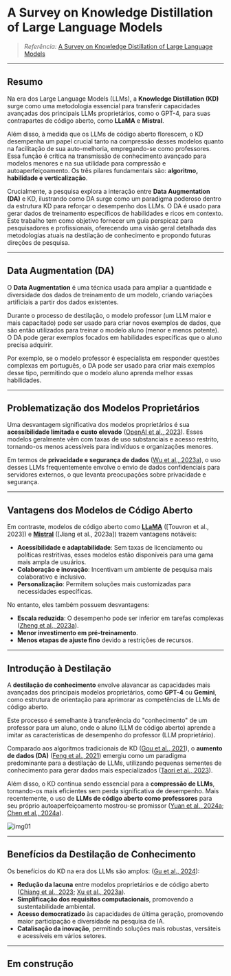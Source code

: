# A Survey on Knowledge Distillation of Large Language Models

> *Referência:* [A Survey on Knowledge Distillation of Large Language Models](https://arxiv.org/abs/2402.13116)

---
## Resumo

Na era dos Large Language Models (LLMs), a **Knowledge Distillation (KD)** surge como uma metodologia essencial para transferir capacidades avançadas dos principais LLMs proprietários, como o GPT-4, para suas contrapartes de código aberto, como **LLaMA** e **Mistral**.

Além disso, à medida que os LLMs de código aberto florescem, o KD desempenha um papel crucial tanto na compressão desses modelos quanto na facilitação de sua auto-melhoria, empregando-se como professores. Essa função é crítica na transmissão de conhecimento avançado para modelos menores e na sua utilidade para compressão e autoaperfeiçoamento. Os três pilares fundamentais são: **algoritmo, habilidade e verticalização**.

Crucialmente, a pesquisa explora a interação entre **Data Augmentation (DA)** e KD, ilustrando como DA surge como um paradigma poderoso dentro da estrutura KD para reforçar o desempenho dos LLMs. O DA é usado para gerar dados de treinamento específicos de habilidades e ricos em contexto. Este trabalho tem como objetivo fornecer um guia perspicaz para pesquisadores e profissionais, oferecendo uma visão geral detalhada das metodologias atuais na destilação de conhecimento e propondo futuras direções de pesquisa.

---
## Data Augmentation (DA)

O **Data Augmentation** é uma técnica usada para ampliar a quantidade e diversidade dos dados de treinamento de um modelo, criando variações artificiais a partir dos dados existentes.

Durante o processo de destilação, o modelo professor (um LLM maior e mais capacitado) pode ser usado para criar novos exemplos de dados, que são então utilizados para treinar o modelo aluno (menor e menos potente). O DA pode gerar exemplos focados em habilidades específicas que o aluno precisa adquirir.

Por exemplo, se o modelo professor é especialista em responder questões complexas em português, o DA pode ser usado para criar mais exemplos desse tipo, permitindo que o modelo aluno aprenda melhor essas habilidades.

---
## Problematização dos Modelos Proprietários

Uma desvantagem significativa dos modelos proprietários é sua **acessibilidade limitada e custo elevado** ([OpenAI et al., 2023](https://arxiv.org/abs/2402.13116)). Esses modelos geralmente vêm com taxas de uso substanciais e acesso restrito, tornando-os menos acessíveis para indivíduos e organizações menores.

Em termos de **privacidade e segurança de dados** ([Wu et al., 2023a](https://arxiv.org/abs/2402.13116)), o uso desses LLMs frequentemente envolve o envio de dados confidenciais para servidores externos, o que levanta preocupações sobre privacidade e segurança.

---
## Vantagens dos Modelos de Código Aberto

Em contraste, modelos de código aberto como **[LLaMA](https://arxiv.org/abs/2402.13116)** ([Touvron et al., 2023]) e **[Mistral](https://arxiv.org/abs/2402.13116)** ([Jiang et al., 2023a]) trazem vantagens notáveis:

- **Acessibilidade e adaptabilidade**: Sem taxas de licenciamento ou políticas restritivas, esses modelos estão disponíveis para uma gama mais ampla de usuários.
- **Colaboração e inovação**: Incentivam um ambiente de pesquisa mais colaborativo e inclusivo.
- **Personalização**: Permitem soluções mais customizadas para necessidades específicas.

No entanto, eles também possuem desvantagens:

- **Escala reduzida**: O desempenho pode ser inferior em tarefas complexas ([Zheng et al., 2023a](https://arxiv.org/abs/2402.13116)).
- **Menor investimento em pré-treinamento**.
- **Menos etapas de ajuste fino** devido a restrições de recursos.

---
## Introdução à Destilação

A **destilação de conhecimento** envolve alavancar as capacidades mais avançadas dos principais modelos proprietários, como **GPT-4** ou **Gemini**, como estrutura de orientação para aprimorar as competências de LLMs de código aberto.

Este processo é semelhante à transferência do "conhecimento" de um professor para um aluno, onde o aluno (LLM de código aberto) aprende a imitar as características de desempenho do professor (LLM proprietário).

Comparado aos algoritmos tradicionais de KD ([Gou et al., 2021](https://arxiv.org/abs/2402.13116)), o **aumento de dados (DA)** ([Feng et al., 2021](https://arxiv.org/abs/2402.13116)) emergiu como um paradigma predominante para a destilação de LLMs, utilizando pequenas sementes de conhecimento para gerar dados mais especializados ([Taori et al., 2023](https://arxiv.org/abs/2402.13116)).

Além disso, o KD continua sendo essencial para a **compressão de LLMs**, tornando-os mais eficientes sem perda significativa de desempenho. Mais recentemente, o uso de **LLMs de código aberto como professores** para seu próprio autoaperfeiçoamento mostrou-se promissor ([Yuan et al., 2024a](https://arxiv.org/abs/2402.13116); [Chen et al., 2024a](https://arxiv.org/abs/2402.13116)).

![img01](https://github.com/user-attachments/assets/2aa29c11-9d59-4df4-8259-74af05fa7bf0)

---
## Benefícios da Destilação de Conhecimento

Os benefícios do KD na era dos LLMs são amplos: ([Gu et al., 2024](https://arxiv.org/abs/2402.13116)):

- **Redução da lacuna** entre modelos proprietários e de código aberto ([Chiang et al., 2023](https://arxiv.org/abs/2402.13116); [Xu et al., 2023a](https://arxiv.org/abs/2402.13116)).
- **Simplificação dos requisitos computacionais**, promovendo a sustentabilidade ambiental.
- **Acesso democratizado** às capacidades de última geração, promovendo maior participação e diversidade na pesquisa de IA.
- **Catalisação da inovação**, permitindo soluções mais robustas, versáteis e acessíveis em vários setores.

---
## Em construção
